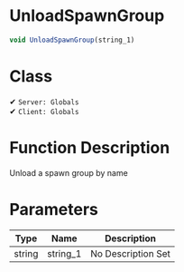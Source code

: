 # UnloadSpawnGroup
```js	
void UnloadSpawnGroup(string_1)
```
# Class
✔ `Server: Globals`  
✔ `Client: Globals`  

# Function Description
Unload a spawn group by name
# Parameters
Type|Name|Description
--|--|--
string|string_1|No Description Set
